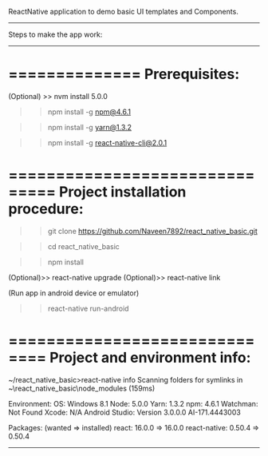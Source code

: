 ReactNative application to demo basic UI templates and Components.

*********************************
Steps to make the app work:
*********************************

==============
Prerequisites:
==============
(Optional) >> nvm install 5.0.0

>> npm install -g npm@4.6.1

>> npm install -g yarn@1.3.2

>> npm install -g react-native-cli@2.0.1

===============================
Project installation procedure:
===============================

>> git clone https://github.com/Naveen7892/react_native_basic.git

>> cd react_native_basic

>> npm install 

(Optional)>> react-native upgrade
(Optional)>> react-native link

(Run app in android device or emulator)
>> react-native run-android

==============================
Project and environment info:
==============================

~/react_native_basic>react-native info
Scanning folders for symlinks in ~\react_native_basic\node_modules (159ms)

Environment:
  OS: Windows 8.1
  Node: 5.0.0
  Yarn: 1.3.2
  npm: 4.6.1
  Watchman: Not Found
  Xcode: N/A
  Android Studio: Version  3.0.0.0 AI-171.4443003

Packages: (wanted => installed)
  react: 16.0.0 => 16.0.0
  react-native: 0.50.4 => 0.50.4

*******************************************************************